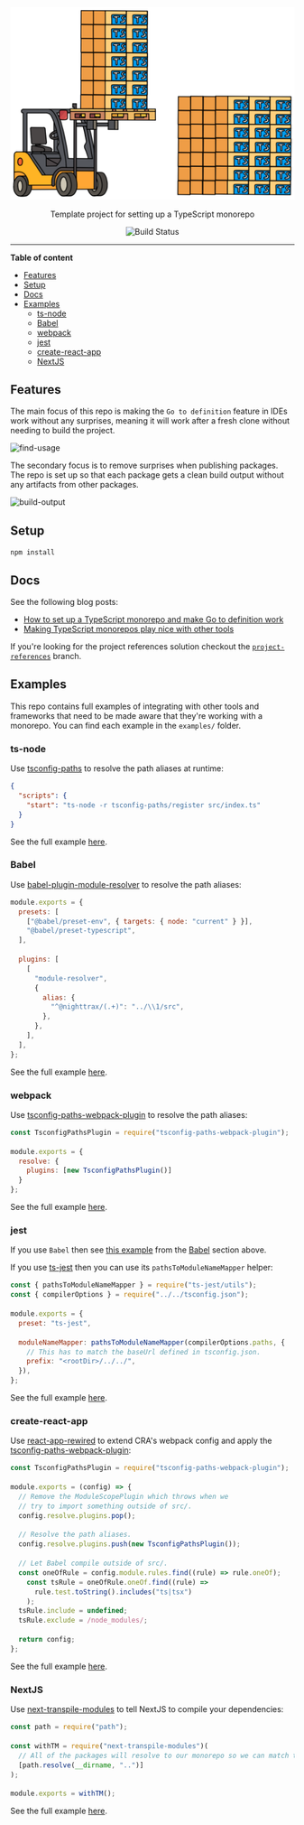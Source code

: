 <!--suppress HtmlDeprecatedAttribute -->
<div align="center">

![](media/monorepo.png)

Template project for setting up a TypeScript monorepo

![Build Status](https://github.com/NiGhTTraX/ts-monorepo/workflows/Tests/badge.svg)

</div>

----

<!-- START doctoc generated TOC please keep comment here to allow auto update -->
<!-- DON'T EDIT THIS SECTION, INSTEAD RE-RUN doctoc TO UPDATE -->
**Table of content**

- [Features](#features)
- [Setup](#setup)
- [Docs](#docs)
- [Examples](#examples)
  - [ts-node](#ts-node)
  - [Babel](#babel)
  - [webpack](#webpack)
  - [jest](#jest)
  - [create-react-app](#create-react-app)
  - [NextJS](#nextjs)

<!-- END doctoc generated TOC please keep comment here to allow auto update -->

## Features

The main focus of this repo is making the `Go to definition` feature in IDEs work without any surprises, meaning it will work after a fresh clone without needing to build the project.

![find-usage](./media/find-usage.gif)

The secondary focus is to remove surprises when publishing packages. The repo is set up so that each package gets a clean build output without any artifacts from other packages.

![build-output](./media/build-output.png)


## Setup

```
npm install
```


## Docs

See the following blog posts:

- [How to set up a TypeScript monorepo and make Go to definition work](https://medium.com/@NiGhTTraX/how-to-set-up-a-typescript-monorepo-with-lerna-c6acda7d4559)
- [Making TypeScript monorepos play nice with other tools](https://medium.com/@NiGhTTraX/making-typescript-monorepos-play-nice-with-other-tools-a8d197fdc680)

If you're looking for the project references solution checkout the [`project-references`](https://github.com/NiGhTTraX/lerna-ts/tree/project-references) branch.

## Examples

This repo contains full examples of integrating with other tools and frameworks that need to be made aware that they're working with a monorepo. You can find each example in the `examples/` folder.

### ts-node

Use [tsconfig-paths](https://www.npmjs.com/package/tsconfig-paths) to resolve the path aliases at runtime:

```json
{
  "scripts": {
    "start": "ts-node -r tsconfig-paths/register src/index.ts"
  }
}
```

See the full example [here](examples/ts-node).

### Babel

Use [babel-plugin-module-resolver](https://www.npmjs.com/package/babel-plugin-module-resolver) to resolve the path aliases:

```js
module.exports = {
  presets: [
    ["@babel/preset-env", { targets: { node: "current" } }],
    "@babel/preset-typescript",
  ],

  plugins: [
    [
      "module-resolver",
      {
        alias: {
          "^@nighttrax/(.+)": "../\\1/src",
        },
      },
    ],
  ],
};
```

See the full example [here](examples/jest-babel).

### webpack

Use [tsconfig-paths-webpack-plugin](https://www.npmjs.com/package/tsconfig-paths-webpack-plugin) to resolve the path aliases:

```js
const TsconfigPathsPlugin = require("tsconfig-paths-webpack-plugin");

module.exports = {
  resolve: {
    plugins: [new TsconfigPathsPlugin()]
  }
};
```

See the full example [here](examples/webpack).

### jest

If you use `Babel` then see [this example](examples/jest-babel) from the [Babel](#babel) section above.

If you use [ts-jest](https://github.com/kulshekhar/ts-jest) then you can use its `pathsToModuleNameMapper` helper: 

```js
const { pathsToModuleNameMapper } = require("ts-jest/utils");
const { compilerOptions } = require("../../tsconfig.json");

module.exports = {
  preset: "ts-jest",

  moduleNameMapper: pathsToModuleNameMapper(compilerOptions.paths, {
    // This has to match the baseUrl defined in tsconfig.json.
    prefix: "<rootDir>/../../",
  }),
};
```

See the full example [here](examples/jest-tsjest).

### create-react-app

Use [react-app-rewired](https://www.npmjs.com/package/react-app-rewired) to extend CRA's webpack config and apply the [tsconfig-paths-webpack-plugin](https://www.npmjs.com/package/tsconfig-paths-webpack-plugin):

```js
const TsconfigPathsPlugin = require("tsconfig-paths-webpack-plugin");

module.exports = (config) => {
  // Remove the ModuleScopePlugin which throws when we
  // try to import something outside of src/.
  config.resolve.plugins.pop();

  // Resolve the path aliases.
  config.resolve.plugins.push(new TsconfigPathsPlugin());

  // Let Babel compile outside of src/.
  const oneOfRule = config.module.rules.find((rule) => rule.oneOf);
    const tsRule = oneOfRule.oneOf.find((rule) =>
      rule.test.toString().includes("ts|tsx")
    );
  tsRule.include = undefined;
  tsRule.exclude = /node_modules/;

  return config;
};
```

See the full example [here](examples/cra).


### NextJS

Use [next-transpile-modules](https://www.npmjs.com/package/next-transpile-modules) to tell NextJS to compile your dependencies:

```js
const path = require("path");

const withTM = require("next-transpile-modules")(
  // All of the packages will resolve to our monorepo so we can match that path.
  [path.resolve(__dirname, "..")]
);

module.exports = withTM();
```

See the full example [here](examples/nextjs).
